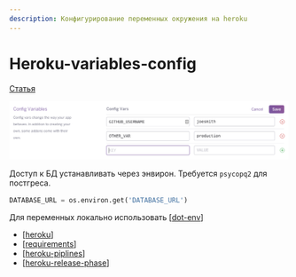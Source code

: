 ```yaml
---
description: Конфигурирование переменных окружения на heroku
---
```

# Heroku-variables-config

[Статья](https://devcenter.heroku.com/articles/config-vars)

![vars](../attachments/2021-04-27-00-46-24.png)

Доступ к БД устанавливать через энвирон. Требуется `psycopq2` для постгреса.

```python
DATABASE_URL = os.environ.get('DATABASE_URL')
```

Для переменных локально использовать [[dot-env]]

- [[heroku]]
- [[requirements]]
- [[heroku-piplines]]
- [[heroku-release-phase]]

[//begin]: # "Autogenerated link references for markdown compatibility"
[dot-env]: dot-env "Dot-env"
[heroku]: ../lists/heroku "Heroku основная статья"
[requirements]: requirements "Requirements.txt"
[heroku-piplines]: heroku-piplines "Heroku-piplines"
[heroku-release-phase]: heroku-release-phase "Heroku-release-phase"
[//end]: # "Autogenerated link references"